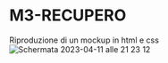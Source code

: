 # M3-RECUPERO
Riproduzione di un mockup in html e css
![Schermata 2023-04-11 alle 21 23 12](https://user-images.githubusercontent.com/117526559/231268108-9ebf70fa-ef9a-439f-ae45-e3463b5fd215.png)
